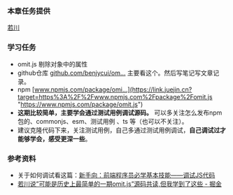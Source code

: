 ### 本章任务提供

[若川](https://juejin.cn/user/1415826704971918 "https://juejin.cn/user/1415826704971918")

### 学习任务

* omit.js 剔除对象中的属性
* github仓库 [github.com/benjycui/om…](https://link.juejin.cn?target=https%3A%2F%2Fgithub.com%2Fbenjycui%2Fomit.js "https://github.com/benjycui/omit.js") 主要看这个。然后写笔记写文章记录。
* npm [www.npmjs.com/package/omi…](https://link.juejin.cn?target=https%3A%2F%2Fwww.npmjs.com%2Fpackage%2Fomit.js "https://www.npmjs.com/package/omit.js")
* **这期比较简单，主要学会通过测试用例调试源码。** 可以多关注怎么发布npm包的、commonjs、esm、测试用例 、ts 等（也可以不关注）。
* 建议克隆代码下来，关注测试用例，自己多通过测试用例调试，**自己调试过才能够学会，感受更深一些**。

### 参考资料

* 关于如何调试看这篇：[新手向：前端程序员必学基本技能——调试JS代码](https://juejin.cn/post/7030584939020042254 "https://juejin.cn/post/7030584939020042254")
* [若川说”可能是历史上最简单的一期omit.js”源码共读,但我学到了这些 - 掘金](https://juejin.cn/post/7119702439355220004 "https://juejin.cn/post/7119702439355220004")